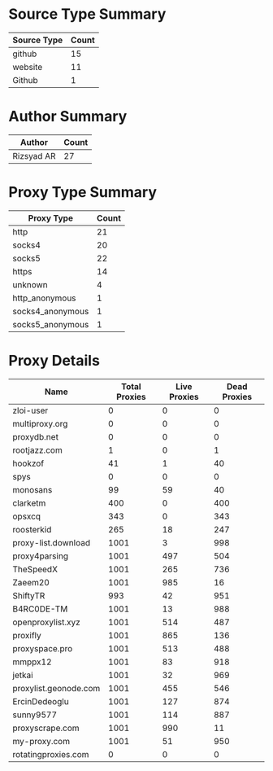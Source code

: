 # Source Type Summary

| Source Type | Count |
|-------------|-------|
| github | 15 |
| website | 11 |
| Github | 1 |


# Author Summary

| Author | Count |
|--------|-------|
| Rizsyad AR | 27 |


# Proxy Type Summary

| Proxy Type | Count |
|------------|-------|
| http | 21 |
| socks4 | 20 |
| socks5 | 22 |
| https | 14 |
| unknown | 4 |
| http_anonymous | 1 |
| socks4_anonymous | 1 |
| socks5_anonymous | 1 |


# Proxy Details

| Name | Total Proxies | Live Proxies | Dead Proxies |
|------|---------------|--------------|---------------|
| zloi-user | 0 | 0 | 0 |
| multiproxy.org | 0 | 0 | 0 |
| proxydb.net | 0 | 0 | 0 |
| rootjazz.com | 1 | 0 | 1 |
| hookzof | 41 | 1 | 40 |
| spys | 0 | 0 | 0 |
| monosans | 99 | 59 | 40 |
| clarketm | 400 | 0 | 400 |
| opsxcq | 343 | 0 | 343 |
| roosterkid | 265 | 18 | 247 |
| proxy-list.download | 1001 | 3 | 998 |
| proxy4parsing | 1001 | 497 | 504 |
| TheSpeedX | 1001 | 265 | 736 |
| Zaeem20 | 1001 | 985 | 16 |
| ShiftyTR | 993 | 42 | 951 |
| B4RC0DE-TM | 1001 | 13 | 988 |
| openproxylist.xyz | 1001 | 514 | 487 |
| proxifly | 1001 | 865 | 136 |
| proxyspace.pro | 1001 | 513 | 488 |
| mmppx12 | 1001 | 83 | 918 |
| jetkai | 1001 | 32 | 969 |
| proxylist.geonode.com | 1001 | 455 | 546 |
| ErcinDedeoglu | 1001 | 127 | 874 |
| sunny9577 | 1001 | 114 | 887 |
| proxyscrape.com | 1001 | 990 | 11 |
| my-proxy.com | 1001 | 51 | 950 |
| rotatingproxies.com | 0 | 0 | 0 |
